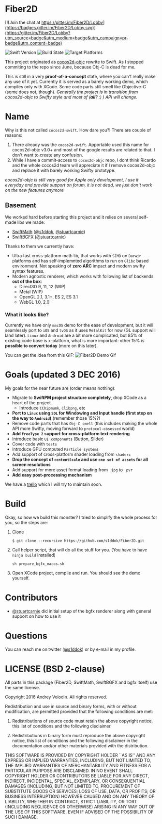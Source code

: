 # Fiber2D

[![Join the chat at https://gitter.im/Fiber2D/Lobby](https://badges.gitter.im/Fiber2D/Lobby.svg)](https://gitter.im/Fiber2D/Lobby?utm_source=badge&utm_medium=badge&utm_campaign=pr-badge&utm_content=badge)

![Swift Version](https://img.shields.io/badge/swift-3.0.1-green.svg?style=flat)
![Build State](https://img.shields.io/wercker/ci/wercker/docs.svg)
![Target Platforms](https://img.shields.io/badge/platform-iOS%20%7C%20tvOS%20%7C%20macOS%20%7C%20linux%20%7C%20Android%20-lightgrey.svg)

This project originated as [cocos2d-objc](https://github.com/cocos2d/cocos2d-objc) rewrite to Swift. As I stopped commiting to the repo since June, because Obj-C is dead for me. 

This is still in a very **proof-of-a-concept** state, where you can't really make any use of it yet. Currently it is served as a barely working demo, which compiles only with XCode. Some code parts still smell like Objective-C (some does not, though). *Generally the project is in transition from cocos2d-objc to Swifty style and most of (**all**? :) ) API will change.*

# Name
Why is this not called `cocos2d-swift`. How dare you?!
There are couple of reasons:

1. There already was the `cocos2d-swift`. Apportable used this name for cocos2d-objc v3.0+ and most of the google results are related to that. I don't want to create any confusion.
2. While I have a commit-access to `cocos2d-objc` repo, I dont think Ricardo and the whole cocos2d team will appreciate it if I remove cocos2d-objc and replace it with barely working Swifty prototype. 

*cocos2d-objc is still very good for Apple only development, I use it everyday and provide support on forum, it is not dead, we just don't work on the new features anymore*

## Basement 
We worked hard before starting this project and it relies on several self-made libs we made:
* [SwiftMath](https://github.com/SwiftGFX/SwiftMath) ([@s1ddok](https://github.com/s1ddok), [@stuartcarnie](https://github.com/stuartcarnie))
* [SwiftBGFX](https://github.com/SwiftGFX/SwiftBGFX) ([@stuartcarnie](https://github.com/stuartcarnie))

Thanks to them we currently have:
* Ultra fast cross-platform math lib, that works with `SIMD` on `Darwin` platforms and has self-implemnted algorithms to run on `Glibc` based environment. Not speaking of **zero ARC** impact and modern swifty syntax features.
* Modern agnostic renderer, which works with following list of backends **out of the box**:
  * Direct3D 9, 11, 12 (WIP)
  * Metal (WIP)
  * OpenGL 2.1, 3.1+, ES 2, ES 3.1
  * WebGL 1.0, 2.0

### What it looks like?
Currently we have only `macOS` demo for the ease of development, but it will seamlessly port to `iOS` and `tvOS` as it uses `MetalKit` for now (GL support will land later). `Linux` and `Android` are a bit more complicated, but 85% of existing code base is x-platform, what is more important: other 15% is **possible to convert today** (more on this later).

You can get the idea from this GIF: 
![Fiber2D Demo Gif](http://imgur.com/CP6d9kT.gif)

# Goals (updated 3 DEC 2016)
My goals for the near future are (order means nothing):

* Migrate to **SwiftPM project structure completely**, drop XCode as a heart of the project
  * Introduce `CChipmunk`, `Clibpng`, etc
* **Port to `Linux` using `SDL` for Windowing and Input handle (first step on the way to `Android`)** (remember those 15%?)
* Remove code parts that has `Obj-C smell` (this includes making the whole API more Swifty, moving forward to `protocol-obsessed` world)
* **Add `FreeType 2` support for cross-platform text rendering**
* Introduce basic `UI components` (Button, Slider)
* Cover code with `tests`
* Introduce GPU computed `Particle systems`
* Add support of cross-platform shader loading from `shaderc` 
* **Drop the concept of `contentScale` and use `one set of assets` for all screen resolutions**
* Add support for more asset format loading from `.jpg` to `.pvr`
* **Add easy post-processing mechanism**

We have a [trello](https://trello.com/b/eUe8CkrW/fiber2d) which I will try to maintain soon.

# Build
Okay, so how we build this monster? I tried to simplify the whole process for you, so the steps are:

1. Clone

   ```$ git clone --recursive https://github.com/s1ddok/Fiber2D.git```

2. Call helper script, that will do all the stuff for you. (You have to have `ninja build` installed)

   ``` sh prepare_bgfx_macos.sh ```

3. Open XCode project, compile and run. You should see the demo yourself.

# Contributors 

* [@stuartcarnie](https://github.com/stuartcarnie) did initial setup of the bgfx renderer along with general support on how to use it

# Questions

You can reach me on twitter ([@s1ddok](https://twitter.com/s1ddok)) or by e-mail in my profile.

# LICENSE (BSD 2-clause)

All parts in this package (Fiber2D, SwiftMath, SwiftBGFX and bgfx itself) use the same license. 

Copyright 2016 Andrey Volodin. All rights reserved.

Redistribution and use in source and binary forms, with or without
modification, are permitted provided that the following conditions are met:

   1. Redistributions of source code must retain the above copyright notice,
      this list of conditions and the following disclaimer.

   2. Redistributions in binary form must reproduce the above copyright
      notice, this list of conditions and the following disclaimer in the
      documentation and/or other materials provided with the distribution.

THIS SOFTWARE IS PROVIDED BY COPYRIGHT HOLDER ``AS IS'' AND ANY EXPRESS OR
IMPLIED WARRANTIES, INCLUDING, BUT NOT LIMITED TO, THE IMPLIED WARRANTIES OF
MERCHANTABILITY AND FITNESS FOR A PARTICULAR PURPOSE ARE DISCLAIMED. IN NO
EVENT SHALL COPYRIGHT HOLDER OR CONTRIBUTORS BE LIABLE FOR ANY DIRECT,
INDIRECT, INCIDENTAL, SPECIAL, EXEMPLARY, OR CONSEQUENTIAL DAMAGES
(INCLUDING, BUT NOT LIMITED TO, PROCUREMENT OF SUBSTITUTE GOODS OR SERVICES;
LOSS OF USE, DATA, OR PROFITS; OR BUSINESS INTERRUPTION) HOWEVER CAUSED AND
ON ANY THEORY OF LIABILITY, WHETHER IN CONTRACT, STRICT LIABILITY, OR TORT
(INCLUDING NEGLIGENCE OR OTHERWISE) ARISING IN ANY WAY OUT OF THE USE OF
THIS SOFTWARE, EVEN IF ADVISED OF THE POSSIBILITY OF SUCH DAMAGE.
